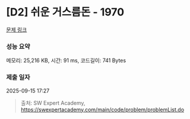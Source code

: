 # [D2] 쉬운 거스름돈 - 1970 

[문제 링크](https://swexpertacademy.com/main/code/problem/problemDetail.do?contestProbId=AV5PsIl6AXIDFAUq) 

### 성능 요약

메모리: 25,216 KB, 시간: 91 ms, 코드길이: 741 Bytes

### 제출 일자

2025-09-15 17:27



> 출처: SW Expert Academy, https://swexpertacademy.com/main/code/problem/problemList.do